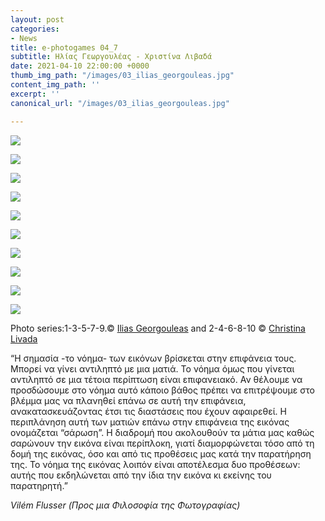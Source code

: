 ```yaml
---
layout: post
categories:
- News
title: e-photogames 04_7
subtitle: Ηλίας Γεωργουλέας - Χριστίνα Λιβαδά
date: 2021-04-10 22:00:00 +0000
thumb_img_path: "/images/03_ilias_georgouleas.jpg"
content_img_path: ''
excerpt: ''
canonical_url: "/images/03_ilias_georgouleas.jpg"

---
```

![](/images/01_iliasgeorgouleas.jpg)

![](/images/02pg_christina_livada.jpg)

![](/images/03_ilias_georgouleas-1.jpg)

![](/images/04pg_christina_livada.jpg)

![](/images/05_ilias_georgouleas.jpg)

![](/images/06pg_christina_livada.jpg)

![](/images/07_ilias_georgouleas.jpg)

![](/images/08pg_christina_livada.jpg)

![](/images/09_ilias_georgouleas.jpg)

![](/images/10pg_christina_livada.jpg)

Photo series:1-3-5-7-9.© <a href="https://www.facebook.com/ilias.georgouleas" target="blank"> Ilias Georgouleas</a>  and  2-4-6-8-10  © <a href="https://www.facebook.com/christina.livada" target="blank"> Christina Livada</a>

“Η σημασία -το νόημα- των εικόνων βρίσκεται στην επιφάνεια τους. Μπορεί να γίνει αντιληπτό με μια ματιά. Το νόημα όμως που γίνεται αντιληπτό σε μια τέτοια περίπτωση είναι επιφανειακό. Αν θέλουμε να προσδώσουμε στο νόημα αυτό κάποιο βάθος πρέπει να επιτρέψουμε στο βλέμμα μας να πλανηθεί επάνω σε αυτή την επιφάνεια, ανακατασκευάζοντας έτσι τις διαστάσεις που έχουν αφαιρεθεί. Η περιπλάνηση αυτή των ματιών επάνω στην επιφάνεια της εικόνας ονομάζεται “σάρωση”. Η διαδρομή που ακολουθούν τα μάτια μας καθώς σαρώνουν την εικόνα είναι περίπλοκη, γιατί διαμορφώνεται τόσο από τη δομή της εικόνας, όσο και από τις προθέσεις μας κατά την παρατήρηση της. Το νόημα της εικόνας λοιπόν είναι αποτέλεσμα δυο προθέσεων: αυτής που εκδηλώνεται από την ίδια την εικόνα κι εκείνης του παρατηρητή.”

_Vilém Flusser (Προς μια Φιλοσοφία της Φωτογραφίας)_